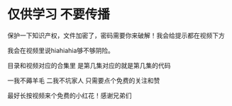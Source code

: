 # 仅供学习 不要传播


保护一下知识产权，文件加密了，密码需要你来破解！我会给提示都在视频下方

我会在视频里说hiahiahia够不够阴险。

目录和视频对应的合集里 是第几集对应的就是第几集的代码

一我不薅羊毛 二我不坑家人 只需要点个免费的关注和赞

最好长按视频来个免费的小红花！感谢兄弟们